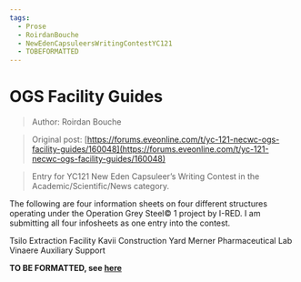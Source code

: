 ```yaml
---
tags:
  - Prose
  - RoirdanBouche
  - NewEdenCapsuleersWritingContestYC121
  - TOBEFORMATTED
---
```


# OGS Facility Guides

> Author: Roirdan Bouche

> Original post: [https://forums.eveonline.com/t/yc-121-necwc-ogs-facility-guides/160048](https://forums.eveonline.com/t/yc-121-necwc-ogs-facility-guides/160048)

> Entry for YC121 New Eden Capsuleer’s Writing Contest in the Academic/Scientific/News category.


The following are four information sheets on four different structures operating under the Operation Grey Steel© 1 project by I-RED. I am submitting all four infosheets as one entry into the contest.

Tsilo Extraction Facility
Kavii Construction Yard
Merner Pharmaceutical Lab
Vinaere Auxiliary Support

**TO BE FORMATTED, see [here](https://forums.eveonline.com/t/yc-121-new-eden-capsuleers-writing-contest/143472/68)**